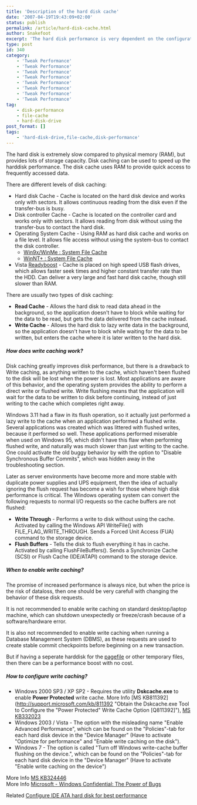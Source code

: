 ```yaml
---
title: 'Description of the hard disk cache'
date: '2007-04-19T19:43:09+02:00'
status: publish
permalink: /article/hard-disk-cache.html
author: Snakefoot
excerpt: 'The hard disk performance is very dependent on the configuration of the disk cache.'
type: post
id: 340
category:
    - 'Tweak Performance'
    - 'Tweak Performance'
    - 'Tweak Performance'
    - 'Tweak Performance'
    - 'Tweak Performance'
    - 'Tweak Performance'
    - 'Tweak Performance'
    - 'Tweak Performance'
tag:
    - disk-performance
    - file-cache
    - hard-disk-drive
post_format: []
tags:
    - 'hard-disk-drive,file-cache,disk-performance'
---
```

The hard disk is extremely slow compared to physical memory (RAM), but provides lots of storage capacity. Disk caching can be used to speed up the harddisk performance. The disk cache uses RAM to provide quick access to frequently accessed data.  
  
 There are different levels of disk caching:

- Hard disk Cache - Cache is located on the hard disk device and works only with sectors. It allows continuous reading from the disk even if the transfer-bus is busy.
- Disk controller Cache - Cache is located on the controller card and works only with sectors. It allows reading from disk without using the transfer-bus to contact the hard disk.
- Operating System Cache - Using RAM as hard disk cache and works on a file level. It allows file access without using the system-bus to contact the disk controller. 
  - [Win9x/WinMe : System File Cache](/article/win9x-disk-cache.html)
  - [WinNT+ : System File Cache](/article/winnt-system-cache.html)
- Vista [Readyboost](/article/winnt-services-emdmgmt.html) - Cache is placed on high speed USB flash drives, which allows faster seek times and higher constant transfer rate than the HDD. Can deliver a very large and fast hard disk cache, though still slower than RAM.
 
 There are usually two types of disk caching:
- **Read Cache** - Allows the hard disk to read data ahead in the background, so the application doesn't have to block while waiting for the data to be read, but gets the data delivered from the cache instead.
- **Write Cache** - Allows the hard disk to lazy write data in the background, so the application doesn't have to block while waiting for the data to be written, but enters the cache where it is later written to the hard disk.

##### How does write caching work?

 Disk caching greatly improves disk performance, but there is a drawback to Write caching, as anything written to the cache, which haven't been flushed to the disk will be lost when the power is lost. Most applications are aware of this behavior, and the operating system provides the ability to perform a direct write or flushed write. Write flushing means that the application will wait for the data to be written to disk before continuing, instead of just writing to the cache which completes right away.  
  
 Windows 3.11 had a flaw in its flush operation, so it actually just performed a lazy write to the cache when an application performed a flushed write. Several applications was created which was littered with flushed writes, because it performed so well. These applications performed miserable when used on Windows 95, which didn't have this flaw when performing flushed write, and naturally was much slower than just writing to the cache. One could activate the old buggy behavior by with the option to "Disable Synchronous Buffer Commits", which was hidden away in the troubleshooting section.  
  
 Later as server environments have become more and more stable with duplicate power supplies and UPS equipment, then the idea of actually ignoring the flush request has become a wish for those where high disk performance is critical. The Windows operating system can convert the following requests to normal I/O requests so the cache buffers are not flushed:
- **Write Through** - Performs a write to disk without using the cache. Activated by calling the Windows API WriteFile() with FILE\_FLAG\_WRITE\_THROUGH. Sends a Forced Unit Access (FUA) command to the storage device.
- **Flush Buffers** - Tells the disk to flush everything it has in cache. Activated by calling FlushFileBuffers(). Sends a Synchronize Cache (SCSI) or Flush Cache (IDE/ATAPI) command to the storage device.

##### When to enable write caching?

 The promise of increased performance is always nice, but when the price is the risk of dataloss, then one should be very carefull with changing the behavior of these disk requests.  
  
 It is not recommended to enable write caching on standard desktop/laptop machine, which can shutdown unexpectedly or freeze/crash because of a software/hardware error.  
  
 It is also not recommended to enable write caching when running a Database Management System (DBMS), as these requests are used to create stable commit checkpoints before beginning on a new transaction.  
  
 But if having a seperate harddisk for the [pagefile](/article/windows-page-file.html) or other temporary files, then there can be a performance boost with no cost.
 
##### How to configure write caching?

- Windows 2000 SP3 / XP SP2 - Requires the utility **Dskcache.exe** to enable **Power Protected** write cache. More Info [MS KB811392](http://support.microsoft.com/kb/811392 "Obtain the Dskcache.exe Tool to Configure the "Power Protected" Write Cache Option [Q811392]"), [MS KB332023](http://support.microsoft.com/kb/332023 "Slow Disk Performance When Write Caching Is Enabled [Q332023]")
- Windows 2003 / Vista - The option with the misleading name "Enable Advanced Performance", which can be found on the "Policies"-tab for each hard disk device in the "Device Manager" (Have to activate "Optimize for performance" and "Enable write caching on the disk").
- Windows 7 - The option is called "Turn off Windows write-cache buffer flushing on the device.", which can be found on the "Policies"-tab for each hard disk device in the "Device Manager" (Have to activate "Enable write caching on the device")
 
 More Info [MS KB324446](http://support.microsoft.com/kb/324446 "Terminal Server and connected Terminal Services clients pause when a Terminal Services client logs on or logs off [Q324446]")  
 More Info [Microsoft - Windows Confidential: The Power of Bugs](http://www.microsoft.com/technet/technetmag/issues/2007/04/WindowsConfidential/default.aspx "Raymond Chen April 2007 issue of TechNet Magazine")  
  
 Related [Configure IDE ATA hard disk for best performance](/article/troubleshoot-hdd-dma.html)